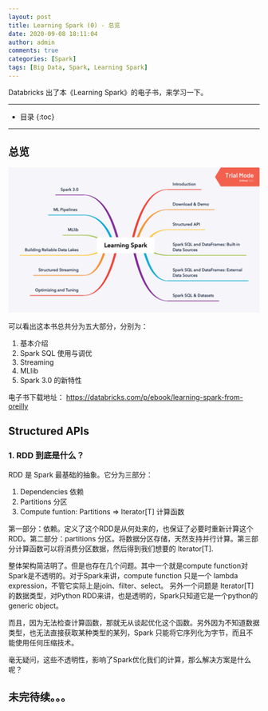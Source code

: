 ```yaml
---
layout: post
title: Learning Spark (0) - 总览
date: 2020-09-08 18:11:04
author: admin
comments: true
categories: [Spark]
tags: [Big Data, Spark, Learning Spark]
---
```


Databricks 出了本《Learning Spark》的电子书，来学习一下。 

<!-- more -->

---

* 目录
{:toc}
---

## 总览

[![](/images/posts/LearningSpark.png)](/images/posts/LearningSpark.png)

可以看出这本书总共分为五大部分，分别为：

1. 基本介绍
2. Spark SQL 使用与调优
3. Streaming
4. MLlib
5. Spark 3.0 的新特性


电子书下载地址： https://databricks.com/p/ebook/learning-spark-from-oreilly



## Structured APIs

### 1. RDD 到底是什么？

RDD 是 Spark 最基础的抽象。它分为三部分：

1. Dependencies 依赖
2. Partitions 分区
3. Compute funtion: Partitions => Iterator[T] 计算函数

第一部分：依赖。定义了这个RDD是从何处来的，也保证了必要时重新计算这个RDD。第二部分：partitions 分区。将数据分区存储，天然支持并行计算。第三部分计算函数可以将消费分区数据，然后得到我们想要的 Iterator[T].

整体架构简洁明了。但是也存在几个问题。其中一个就是compute function对Spark是不透明的。对于Spark来讲，compute function 只是一个 lambda expression，不管它实际上是join、filter、select。 另外一个问题是 Iterator[T]  的数据类型，对Python RDD来讲，也是透明的，Spark只知道它是一个python的 generic object。

而且，因为无法检查计算函数，那就无从谈起优化这个函数。另外因为不知道数据类型，也无法直接获取某种类型的某列，Spark 只能将它序列化为字节，而且不能使用任何压缩技术。

毫无疑问，这些不透明性，影响了Spark优化我们的计算，那么解决方案是什么呢？





## 未完待续。。。









